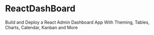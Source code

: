 # ReactDashBoard
Build and Deploy a React Admin Dashboard App With Theming, Tables, Charts, Calendar, Kanban and More
